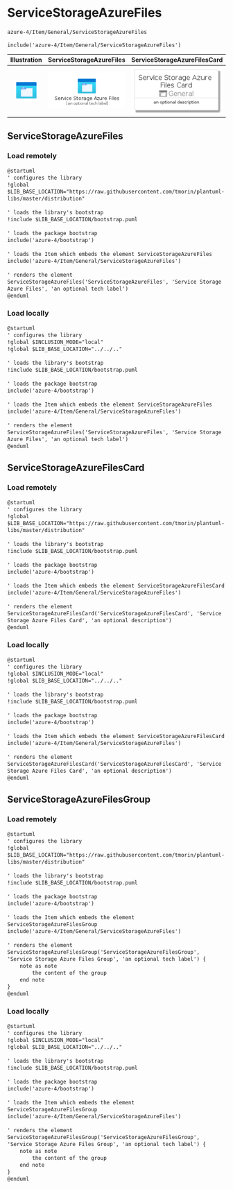 # ServiceStorageAzureFiles


```text
azure-4/Item/General/ServiceStorageAzureFiles
```

```text
include('azure-4/Item/General/ServiceStorageAzureFiles')
```



| Illustration | ServiceStorageAzureFiles | ServiceStorageAzureFilesCard | ServiceStorageAzureFilesGroup |
| :---: | :---: | :---: | :---: |
| ![illustration for Illustration](../../../azure-4/Item/General/ServiceStorageAzureFiles.png) | ![illustration for ServiceStorageAzureFiles](../../../azure-4/Item/General/ServiceStorageAzureFiles.Local.png) | ![illustration for ServiceStorageAzureFilesCard](../../../azure-4/Item/General/ServiceStorageAzureFilesCard.Local.png) | ![illustration for ServiceStorageAzureFilesGroup](../../../azure-4/Item/General/ServiceStorageAzureFilesGroup.Local.png) |




## ServiceStorageAzureFiles

### Load remotely
```plantuml
@startuml
' configures the library
!global $LIB_BASE_LOCATION="https://raw.githubusercontent.com/tmorin/plantuml-libs/master/distribution"

' loads the library's bootstrap
!include $LIB_BASE_LOCATION/bootstrap.puml

' loads the package bootstrap
include('azure-4/bootstrap')

' loads the Item which embeds the element ServiceStorageAzureFiles
include('azure-4/Item/General/ServiceStorageAzureFiles')

' renders the element
ServiceStorageAzureFiles('ServiceStorageAzureFiles', 'Service Storage Azure Files', 'an optional tech label')
@enduml
```

### Load locally
```plantuml
@startuml
' configures the library
!global $INCLUSION_MODE="local"
!global $LIB_BASE_LOCATION="../../.."

' loads the library's bootstrap
!include $LIB_BASE_LOCATION/bootstrap.puml

' loads the package bootstrap
include('azure-4/bootstrap')

' loads the Item which embeds the element ServiceStorageAzureFiles
include('azure-4/Item/General/ServiceStorageAzureFiles')

' renders the element
ServiceStorageAzureFiles('ServiceStorageAzureFiles', 'Service Storage Azure Files', 'an optional tech label')
@enduml
```

## ServiceStorageAzureFilesCard

### Load remotely
```plantuml
@startuml
' configures the library
!global $LIB_BASE_LOCATION="https://raw.githubusercontent.com/tmorin/plantuml-libs/master/distribution"

' loads the library's bootstrap
!include $LIB_BASE_LOCATION/bootstrap.puml

' loads the package bootstrap
include('azure-4/bootstrap')

' loads the Item which embeds the element ServiceStorageAzureFilesCard
include('azure-4/Item/General/ServiceStorageAzureFiles')

' renders the element
ServiceStorageAzureFilesCard('ServiceStorageAzureFilesCard', 'Service Storage Azure Files Card', 'an optional description')
@enduml
```

### Load locally
```plantuml
@startuml
' configures the library
!global $INCLUSION_MODE="local"
!global $LIB_BASE_LOCATION="../../.."

' loads the library's bootstrap
!include $LIB_BASE_LOCATION/bootstrap.puml

' loads the package bootstrap
include('azure-4/bootstrap')

' loads the Item which embeds the element ServiceStorageAzureFilesCard
include('azure-4/Item/General/ServiceStorageAzureFiles')

' renders the element
ServiceStorageAzureFilesCard('ServiceStorageAzureFilesCard', 'Service Storage Azure Files Card', 'an optional description')
@enduml
```

## ServiceStorageAzureFilesGroup

### Load remotely
```plantuml
@startuml
' configures the library
!global $LIB_BASE_LOCATION="https://raw.githubusercontent.com/tmorin/plantuml-libs/master/distribution"

' loads the library's bootstrap
!include $LIB_BASE_LOCATION/bootstrap.puml

' loads the package bootstrap
include('azure-4/bootstrap')

' loads the Item which embeds the element ServiceStorageAzureFilesGroup
include('azure-4/Item/General/ServiceStorageAzureFiles')

' renders the element
ServiceStorageAzureFilesGroup('ServiceStorageAzureFilesGroup', 'Service Storage Azure Files Group', 'an optional tech label') {
    note as note
        the content of the group
    end note
}
@enduml
```

### Load locally
```plantuml
@startuml
' configures the library
!global $INCLUSION_MODE="local"
!global $LIB_BASE_LOCATION="../../.."

' loads the library's bootstrap
!include $LIB_BASE_LOCATION/bootstrap.puml

' loads the package bootstrap
include('azure-4/bootstrap')

' loads the Item which embeds the element ServiceStorageAzureFilesGroup
include('azure-4/Item/General/ServiceStorageAzureFiles')

' renders the element
ServiceStorageAzureFilesGroup('ServiceStorageAzureFilesGroup', 'Service Storage Azure Files Group', 'an optional tech label') {
    note as note
        the content of the group
    end note
}
@enduml
```

